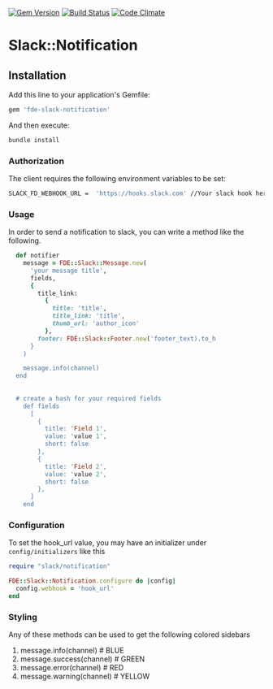 [![Gem Version](https://badge.fury.io/rb/fde-slack-notification.svg)](https://badge.fury.io/rb/fde-slack-notification)
[![Build Status](https://travis-ci.org/fashion-data-exchange/slack-notification.svg?branch=master)](https://travis-ci.org/fashion-data-exchange/slack-notification)
[![Code Climate](https://codeclimate.com/github/fashion-data-exchange/slack-notification/badges/gpa.svg)](https://codeclimate.com/github/fashion-data-exchange/slack-notification)

# Slack::Notification
## Installation

Add this line to your application's Gemfile:

```ruby
gem 'fde-slack-notification'
```
And then execute:

```bash
bundle install
```

### Authorization

The client requires the following environment variables to be set:

```bash
SLACK_FD_WEBHOOK_URL =  'https://hooks.slack.com' //Your slack hook here
```

### Usage

In order to send a notification to slack, you can write a method like the following.

```ruby
  def notifier
    message = FDE::Slack::Message.new(
      'your message title',
      fields,
      {
        title_link:
          {
            title: 'title',
            title_link: 'title',
            thumb_url: 'author_icon'
          },
        footer: FDE::Slack::Footer.new('footer_text).to_h
      }
    )

    message.info(channel)
  end
  
  
  # create a hash for your required fields
    def fields
      [
        {
          title: 'Field 1',
          value: 'value 1',
          short: false
        },
        {
          title: 'Field 2',
          value: 'value 2',
          short: false
        },  
      ]
    end

```

### Configuration

To set the hook_url value, you may have an initializer under `config/initializers` like this

```ruby
require "slack/notification"

FDE::Slack::Notification.configure do |config|
  config.webhook = 'hook_url'
end
```


### Styling

Any of these methods can be used to get the following colored sidebars

1. message.info(channel) # BLUE
2. message.success(channel) # GREEN
3. message.error(channel) # RED
4. message.warning(channel) # YELLOW

